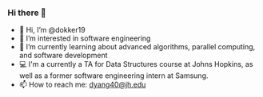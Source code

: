 ### Hi there 👋

- 👋 Hi, I’m @dokker19
- 👀 I’m interested in software engineering
- 🌱 I’m currently learning about advanced algorithms, parallel computing, and software development
- 💻 I'm a currently a TA for Data Structures course at Johns Hopkins, as well as a former software engineering intern at Samsung.
- 📫 How to reach me: dyang40@jh.edu

<!--
**dokker19/dokker19** is a ✨ _special_ ✨ repository because its `README.md` (this file) appears on your GitHub profile.

Here are some ideas to get you started:

- 🔭 I’m currently working on ...
- 🌱 I’m currently learning ...
- 👯 I’m looking to collaborate on ...
- 🤔 I’m looking for help with ...
- 💬 Ask me about ...
- 📫 How to reach me: ...
- 😄 Pronouns: ...
- ⚡ Fun fact: ...
-->
